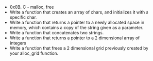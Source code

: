 * 0x0B. C - malloc, free
* Write a function that creates an array of chars, and initializes it with a specific char.
* Write a function that returns a pointer to a newly allocated space in memory, which contains a copy of the string given as a parameter.
* Write a function that concatenates two strings.
* Write a function that returns a pointer to a 2 dimensional array of integers
* Write a function that frees a 2 dimensional grid previously created by your alloc_grid function.

